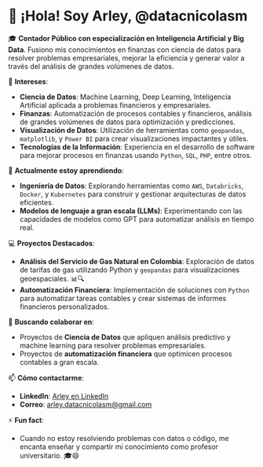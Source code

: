 # 👋 ¡Hola! Soy Arley, @datacnicolasm

🎓 **Contador Público con especialización en Inteligencia Artificial y Big Data**. Fusiono mis conocimientos en finanzas con ciencia de datos para resolver problemas empresariales, mejorar la eficiencia y generar valor a través del análisis de grandes volúmenes de datos.

👀 **Intereses**:
- **Ciencia de Datos**: Machine Learning, Deep Learning, Inteligencia Artificial aplicada a problemas financieros y empresariales.
- **Finanzas**: Automatización de procesos contables y financieros, análisis de grandes volúmenes de datos para optimización y predicciones.
- **Visualización de Datos**: Utilización de herramientas como `geopandas`, `matplotlib`, y `Power BI` para crear visualizaciones impactantes y útiles.
- **Tecnologías de la Información**: Experiencia en el desarrollo de software para mejorar procesos en finanzas usando `Python`, `SQL`, `PHP`, entre otros.

🌱 **Actualmente estoy aprendiendo**:
- **Ingeniería de Datos**: Explorando herramientas como `AWS`, `Databricks`, `Docker`, y `Kubernetes` para construir y gestionar arquitecturas de datos eficientes.
- **Modelos de lenguaje a gran escala (LLMs)**: Experimentando con las capacidades de modelos como GPT para automatizar análisis en tiempo real.

💻 **Proyectos Destacados**:
- **Análisis del Servicio de Gas Natural en Colombia**: Exploración de datos de tarifas de gas utilizando Python y `geopandas` para visualizaciones geoespaciales. 📊🔍
- **Automatización Financiera**: Implementación de soluciones con `Python` para automatizar tareas contables y crear sistemas de informes financieros personalizados.

💞️ **Buscando colaborar en**:
- Proyectos de **Ciencia de Datos** que apliquen análisis predictivo y machine learning para resolver problemas empresariales.
- Proyectos de **automatización financiera** que optimicen procesos contables a gran escala.

📫 **Cómo contactarme**:
- **LinkedIn**: [Arley en LinkedIn](https://www.linkedin.com/in/a-nicolas-munoz-alvarez/)
- **Correo**: arley.datacnicolasm@gmail.com

⚡ **Fun fact**:
- Cuando no estoy resolviendo problemas con datos o código, me encanta enseñar y compartir mi conocimiento como profesor universitario. 🎓😄
